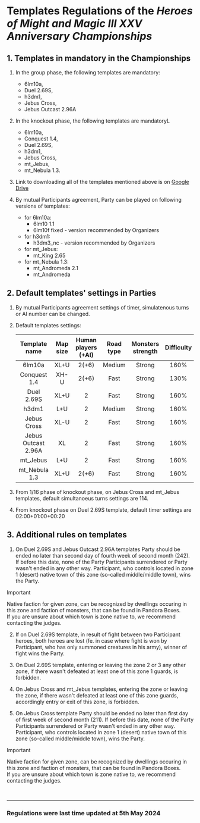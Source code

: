 # Templates Regulations of the *Heroes of Might and Magic III XXV Anniversary Championships*

## 1. Templates in mandatory in the Championships

1. In the group phase, the following templates are mandatory:

    - 6lm10a,
    - Duel 2.69S,
    - h3dm1,
    - Jebus Cross,
    - Jebus Outcast 2.96A

2. In the knockout phase, the following templates are mandatoryL

    - 6lm10a,
    - Conquest 1.4,
    - Duel 2.69S,
    - h3dm1,
    - Jebus Cross,
    - mt_Jebus,
    - mt_Nebula 1.3.

3. Link to downloading all of the templates mentioned above is on [Google Drive](https://drive.google.com/drive/folders/15jK89Q5ptZBc1w8-rAItX8zrpImn2Dk8?usp=sharing)

4. By mutual Participants agreement, Party can be played on following versions of templates:

    - for 6lm10a:
      - 6lm10 1.1
      - 6lm10f fixed - version recommended by Organizers
    - for h3dm1:
      - h3dm3_nc - version recommended by Organizers
    - for mt_Jebus:
      - mt_King 2.65
    - for mt_Nebula 1.3:
      - mt_Andromeda 2.1
      - mt_Andromeda

## 2. Default templates' settings in Parties

1. By mutual Participants agreement settings of timer, simulatenous turns or AI number can be changed.

2. Default templates settings:

    |    Template name    | Map size | Human players (+AI) | Road type | Monsters strength | Difficulty |       Timer       | Simultaneous turns |
    |:-------------------:|:--------:|:-------------------:|:---------:|:-----------------:|:----------:|:-----------------:|:------------------:|
    |       6lm10a        |   XL+U   |        2(+6)        |  Medium   |      Strong       |    160%    | 18:00+07:00+01:15 |        121         |
    |      Conquest 1.4   |   XH-U   |        2(+6)        |   Fast    |      Strong       |    130%    | 20:00+08:00+01:15 |        123         |
    |     Duel 2.69S      |   XL+U   |          2          |   Fast    |      Strong       |    160%    | 02:00+01:10+00:20 |        127         |
    |        h3dm1        |   L+U    |          2          |  Medium   |      Strong       |    160%    | 20:00+07:00+01:15 |        115         |
    |     Jebus Cross     |   XL-U   |          2          |   Fast    |      Strong       |    160%    | 14:00+07:00+01:30 |        116         |
    | Jebus Outcast 2.96A |    XL    |          2          |   Fast    |      Strong       |    160%    | 02:00+01:10+00:20 |        131         |
    |      mt_Jebus       |   L+U    |          2          |   Fast    |      Strong       |    160%    | 14:00+07:00+01:30 |        116         |
    |    mt_Nebula 1.3    |   XL+U   |        2(+6)        |   Fast    |      Strong       |    160%    | 20:00+08:00+01:15 |        121         |

3. From 1/16 phase of knockout phase, on Jebus Cross and mt_Jebus templates, default simultanoeus turns settings are 114.

4. From knockout phase on Duel 2.69S template, default timer settings are 02:00+01:00+00:20

## 3. Additional rules on templates

1. On Duel 2.69S and Jebus Outcast 2.96A templates Party should be ended no later than second day of fourth week of second month (242). If before this date, none of the Party Participants surrendered or Party wasn't ended in any other way. Participant, who controls located in zone 1 (desert) native town of this zone (so-called middle/middle town), wins the Party.

> [!IMPORTANT]
> Native faction for given zone, can be recognized by dwellings occuring in this zone and faction of monsters, that can be found in Pandora Boxes.\
> If you are unsure about which town is zone native to, we recommend contacting the judges.

2. If on Duel 2.69S template, in result of fight between two Participant heroes, both heroes are lost (fe. in case where fight is won by Participant, who has only summoned creatures in his army), winner of fight wins the Party.

3. On Duel 2.69S template, entering or leaving the zone 2 or 3 any other zone, if there wasn't defeated at least one of this zone 1 guards, is forbidden.

4. On Jebus Cross and mt_Jebus templates, entering the zone or leaving the zone, if there wasn't defeated at least one of this zone guards, accordingly entry or exit of this zone, is forbidden.

5. On Jebus Cross template Party should be ended no later than first day of first week of second month (211). If before this date, none of the Party Participants surrendered or Party wasn't ended in any other way. Participant, who controls located in zone 1 (desert) native town of this zone (so-called middle/middle town), wins the Party.

> [!IMPORTANT]
> Native faction for given zone, can be recognized by dwellings occuring in this zone and faction of monsters, that can be found in Pandora Boxes.\
> If you are unsure about which town is zone native to, we recommend contacting the judges.

<br/>
<hr>

### Regulations were last time updated at 5th May 2024
